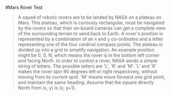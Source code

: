 #Mars Rover Test
> A squad of robotic rovers are to be landed by NASA on a plateau on Mars.
>This plateau, which is curiously rectangular, must be navigated by the rovers so that their on-board cameras can get a complete view of the
>surrounding terrain to send back to Earth.
>A rover's position is represented by a combination of an x and y co-ordinates and a letter representing one of the four cardinal compass points.
>The plateau is divided up into a grid to simplify navigation. An example position might be 0, 0, N, which means the rover is in the bottom left
>corner and facing North.
>In order to control a rover, NASA sends a simple string of letters. The possible letters are 'L', 'R' and 'M'. 'L' and 'R' makes the rover spin 90
>degrees left or right respectively, without moving from its current spot.
>'M' means move forward one grid point, and maintain the same heading.
>Assume that the square directly North from (x, y) is (x, y+1).